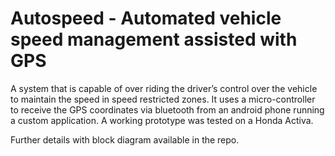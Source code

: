 # Autospeed - Automated vehicle speed management assisted with GPS

A system that is capable of over riding the driver’s control over the vehicle to maintain the speed in speed restricted zones. It uses a micro-controller to receive the GPS coordinates via bluetooth from an android phone running a custom application. A working prototype was tested on a Honda Activa.

Further details with block diagram available in the repo.
